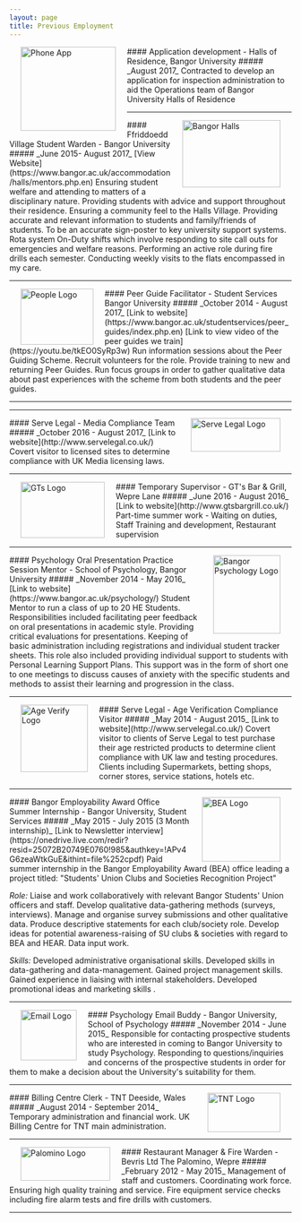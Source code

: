 ```yaml
---
layout: page
title: Previous Employment
---
```

<img src="https://b-kennedy0.github.io/assets/img/logos/app.jpg" alt="Phone App" width="170" height="150" style="float:left; border-width: 10px; margin-right: 20px; margin-left: 20px;"/>
#### Application development - Halls of Residence, Bangor University  
##### _August 2017_
Contracted to develop an application for inspection administration to aid the Operations team of Bangor University Halls of Residence  

---

<img src="https://b-kennedy0.github.io/assets/img/logos/Halls picture.jpg" alt="Bangor Halls" width="175" height="120" style="float:right; border-width: 10px; margin-right: 20px; margin-left: 20px;"/>
#### Ffriddoedd Village Student Warden - Bangor University  
##### _June 2015- August 2017_  
[View Website](https://www.bangor.ac.uk/accommodation/halls/mentors.php.en)  
Ensuring student welfare and attending to matters of a disciplinary nature. Providing students with advice and support throughout their residence. Ensuring a community feel to the Halls Village. Providing accurate and relevant information to students and family/friends of students. To be an accurate sign-poster to key university support systems. Rota system On-Duty shifts which involve responding to site call outs for emergencies and welfare reasons. Performing an active role during fire drills each semester. Conducting weekly visits to the flats encompassed in my care.

---

<img src="https://b-kennedy0.github.io/assets/img/logos/people.png" alt="People Logo" width="130" height="100" style="float:left; border-width: 10px; margin-right: 20px; margin-left: 20px;"/>
#### Peer Guide Facilitator - Student Services Bangor University
##### _October 2014 - August 2017_  
[Link to website](https://www.bangor.ac.uk/studentservices/peer_guides/index.php.en)  
[Link to view video of the peer guides we train](https://youtu.be/tkEO0SyRp3w)  
Run information sessions about the Peer Guiding Scheme. Recruit volunteers for the role. Provide training to new and returning Peer Guides. Run focus groups in order to gather qualitative data about past experiences with the scheme from both students and the peer guides.

---

<script async src="//pagead2.googlesyndication.com/pagead/js/adsbygoogle.js"></script>
<ins class="adsbygoogle"
     style="display:block"
     data-ad-format="fluid"
     data-ad-layout-key="-fb+5w+4e-db+86"
     data-ad-client="ca-pub-5185156449570385"
     data-ad-slot="3753669067"></ins>
<script>
     (adsbygoogle = window.adsbygoogle || []).push({});
</script>

---

<img src="https://b-kennedy0.github.io/assets/img/logos/serve legal.png" alt="Serve Legal Logo" width="160" height="60" style="float:right; border-width: 10px; margin-right: 20px; margin-left: 20px;"/>
#### Serve Legal - Media Compliance Team
##### _October 2016 - August 2017_  
[Link to website](http://www.servelegal.co.uk/)  
Covert visitor to licensed sites to determine compliance with UK Media licensing laws.

---

<img src="https://b-kennedy0.github.io/assets/img/logos/gts logo.png" alt="GTs Logo" width="150" height="100" style="float:left; border-width: 10px; margin-right: 20px; margin-left: 20px;"/>
#### Temporary Supervisor - GT's Bar & Grill, Wepre Lane
##### _June 2016 - August 2016_   
[Link to website](http://www.gtsbargrill.co.uk/)  
Part-time summer work - Waiting on duties, Staff Training and development, Restaurant supervision

---

<img src="https://b-kennedy0.github.io/assets/img/logos/bangor_psych.jpg" alt="Bangor Psychology Logo" width="120" height="140" style="float:right; border-width: 10px; margin-right: 20px; margin-left: 20px;"/>
#### Psychology Oral Presentation Practice Session Mentor - School of Psychology, Bangor University
##### _November 2014 - May 2016_  
[Link to website](https://www.bangor.ac.uk/psychology/)   
Student Mentor to run a class of up to 20 HE Students. Responsibilities included facilitating peer feedback on oral presentations in academic style. Providing critical evaluations for presentations. Keeping of basic administration including registrations and individual student tracker sheets. This role also included providing individual support to students with Personal Learning Support Plans. This support was in the form of short one to one meetings to discuss causes of anxiety with the specific students and methods to assist their learning and progression in the class.

---

<img src="https://b-kennedy0.github.io/assets/img/logos/age verify.jpg" alt="Age Verify Logo" width="120" height="120" style="float:left; border-width: 10px; margin-right: 20px; margin-left: 20px;"/>
#### Serve Legal - Age Verification Compliance Visitor
##### _May 2014 - August 2015_  
[Link to website](http://www.servelegal.co.uk/)  
Covert visitor to clients of Serve Legal to test purchase their age restricted products to determine client compliance with UK law and testing procedures. Clients including Supermarkets, betting shops, corner stores, service stations, hotels etc.

---

<img src="https://b-kennedy0.github.io/assets/img/logos/BEA_logo_en.png" alt="BEA Logo" width="140" height="115" style="float:right; border-width: 10px; margin-right: 20px; margin-left: 20px;"/>
#### Bangor Employability Award Office Summer Internship - Bangor University, Student Services
##### _May 2015 - July 2015 (3 Month internship)_  
[Link to Newsletter interview](https://onedrive.live.com/redir?resid=25072B20749E0760!985&authkey=!APv4G6zeaWtkGuE&ithint=file%252cpdf)   
Paid summer internship in the Bangor Employability Award (BEA) office leading a project titled: "Students' Union Clubs and Societies Recognition Project"

_Role:_ Liaise and work collaboratively with relevant Bangor Students' Union officers and staff. Develop qualitative data-gathering methods (surveys, interviews). Manage and organise survey submissions and other qualitative data. Produce descriptive statements for each club/society role. Develop ideas for potential awareness-raising of SU clubs & societies with regard to BEA and HEAR. Data input work.

_Skills:_ Developed administrative organisational skills. Developed skills in data-gathering and data-management. Gained project management skills. Gained experience in liaising with internal stakeholders. Developed promotional ideas and marketing skills .

---

<img src="https://b-kennedy0.github.io/assets/img/logos/email-logo.png" alt="Email Logo" width="100" height="90" style="float:left; border-width: 10px; margin-right: 20px; margin-left: 20px;"/>
#### Psychology Email Buddy - Bangor University, School of Psychology
##### _November 2014 - June 2015_  
Responsible for contacting prospective students who are interested in coming to Bangor University to study Psychology. Responding to questions/inquiries and concerns of the prospective students in order for them to make a decision about the University's suitability for them.

---

<img src="https://b-kennedy0.github.io/assets/img/logos/tnt-logo-official.gif" alt="TNT Logo" width="130" height="70" style="float:right; border-width: 10px; margin-right: 20px; margin-left: 20px;"/>
#### Billing Centre Clerk - TNT Deeside, Wales
##### _August 2014 - September 2014_  
Temporary administration and financial work. UK Billing Centre for TNT main administration.

---

<img src="https://b-kennedy0.github.io/assets/img/logos/palomino.jpg" alt="Palomino Logo" width="160" height="60" style="float:left; border-width: 10px; margin-right: 20px; margin-left: 20px;"/>
#### Restaurant Manager & Fire Warden - Bevris Ltd The Palomino, Wepre
##### _February 2012 - May 2015_  
Management of staff and customers. Coordinating work force. Ensuring high quality training and service. Fire equipment service checks including fire alarm tests and fire drills with customers.

---

